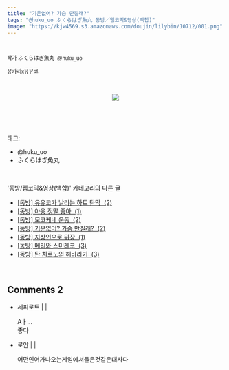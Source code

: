 ```yaml
---
title: "기운없어? 가슴 만질래?"
tags: "@huku_uo ふくらはぎ魚丸 동방／웹코믹&영상(백합)"
image: "https://kjw4569.s3.amazonaws.com/doujin/lilybin/10712/001.png"
---
```

<div class="article">
<div class="area_view">
<p><span style="font-family: Arial, 돋움, Dotum, AppleGothic, sans-serif; font-size: 12px;"><br/></span></p><p><span style="font-family: Arial, 돋움, Dotum, AppleGothic, sans-serif; font-size: 12px;">작가 ふくらはぎ魚丸  @huku_uo</span></p><p><span style="font-family: Arial, 돋움, Dotum, AppleGothic, sans-serif; font-size: 12px;">유카리x유유코</span></p><p><br/></p><p style="text-align: center; clear: none; float: none;"><span class="imageblock" style="display: inline-block; width: 100%; height: auto; max-width: 100%;"><img src="{{ site.imgserver3 }}/lilybin/10712/001.png"/></span></p><p><br/></p>
</div></div><br/>
<div class="tagTrail">
<p>태그: </p>
<ul>
<li>@huku_uo</li>
<li>ふくらはぎ魚丸</li>
</ul>
</div><br/>
<div class="another">
<p>'동방/웹코믹&amp;영상(백합)' 카테고리의 다른 글</p>
<ul>
<li><a href="/lilybin_10736">
[동방] 유유코가 날리는 하트 탄막  (2)
</a></li>
<li><a href="/lilybin_10730">
[동방] 아웅 정말 좋아  (1)
</a></li>
<li><a href="/lilybin_10711">
[동방] 모코케네 운동  (2)
</a></li>
<li><a href="/lilybin_10712">
[동방] 기운없어? 가슴 만질래?  (2)
</a></li>
<li><a href="/lilybin_10652">
[동방] 지상인으로 위장  (1)
</a></li>
<li><a href="/lilybin_10651">
[동방] 메리와 스미레코  (3)
</a></li>
<li><a href="/lilybin_10650">
[동방] 탄 치르노의 해바라기  (3)
</a></li>
</ul>
</div><br/>
<div class="comment">
<h2 class="bold">Comments <span id="commentCount10712">2</span></h2>
<div style="clear:both;">
<div id="entry10712Comment" style="display:block">
<ul class="list_reply">
<li class="rp_general" id="comment13535002">
<div class="post-comment">
<div>
<span>
<i class="fa fa-user"></i>세피로트 |
                                |
                               
</span>
<p>Aㅏ...<br/>
좋다</p>

</div>
</div>
</li>
<li class="rp_general" id="comment13535896">
<div class="post-comment">
<div>
<span>
<i class="fa fa-user"></i>로얀 |
                                |
                               
</span>
<p>어떤인어가나오는게임에서들은것같은대사다</p>

</div>
</div>
</li>
</ul>
</div>
</div>
</div><br/>
<br/>
<p id="refer"></p>
<br/>

